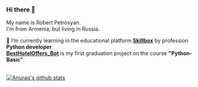 ### Hi there 👋

My name is Robert Petrosyan.
<br>I'm from Armenia, but living in Russia.

🌱 I’m currently learning in the educational platform [**Skillbox**](https://go.redav.online/9dbfe2e2e2572ce0) by profession **Python developer**.
<br>[**BestHotelOffers_Bot**](https://github.com/PetrosyanRobert/BestHotelOffers_bot) is my first graduation project on the course **"Python-Basic"**.

<br>[![Anurag's github stats](https://github-readme-stats.vercel.app/api?username=PetrosyanRobert&show_icons=true&theme=dracula)](https://github.com/anuraghazra/github-readme-stats)

<!--
**PetrosyanRobert/PetrosyanRobert** is a ✨ _special_ ✨ repository because its `README.md` (this file) appears on your GitHub profile.

Here are some ideas to get you started:

- 🔭 I’m currently working on ...
- 🌱 I’m currently learning ...
- 👯 I’m looking to collaborate on ...
- 🤔 I’m looking for help with ...
- 💬 Ask me about ...
- 📫 How to reach me: ...
- 😄 Pronouns: ...
- ⚡ Fun fact: ...
-->
